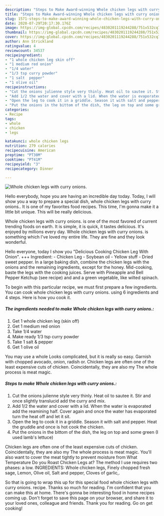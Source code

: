 ```yaml
---
description: "Steps to Make Award-winning Whole chicken legs with curry onions."
title: "Steps to Make Award-winning Whole chicken legs with curry onions."
slug: 1571-steps-to-make-award-winning-whole-chicken-legs-with-curry-onions
date: 2020-07-29T20:17:30.176Z
image: https://img-global.cpcdn.com/recipes/4830201119244288/751x532cq70/whole-chicken-legs-with-curry-onions-recipe-main-photo.jpg
thumbnail: https://img-global.cpcdn.com/recipes/4830201119244288/751x532cq70/whole-chicken-legs-with-curry-onions-recipe-main-photo.jpg
cover: https://img-global.cpcdn.com/recipes/4830201119244288/751x532cq70/whole-chicken-legs-with-curry-onions-recipe-main-photo.jpg
author: Ann Strickland
ratingvalue: 4
reviewcount: 34537
recipeingredient:
- "1 whole chicken leg skin off"
- "1 medium red onion"
- "1/4 water"
- "1/3 tsp curry powder"
- "1 salt  pepper"
- "1 olive oil"
recipeinstructions:
- "Cut the onions julienne style very thinly. Heat oil to sautee it. Stir and once slightly translucid add the curry and mix."
- "Add 1/2 the water and cover with a lid. When the water is evaporated add the reamining half. Cover again and once the water has evaporated turn the heat off and let it sit."
- "Open the leg to cook it in a griddle. Season it with salt and pepper. Heat the gruddle and once is hot cook the chicken."
- "Put the onions in the bittom of the dish, the leg on top and some green (I used lamb&#39;s lettuce)"
categories:
- Recipe
tags:
- whole
- chicken
- legs

katakunci: whole chicken legs 
nutrition: 279 calories
recipecuisine: American
preptime: "PT30M"
cooktime: "PT41M"
recipeyield: "3"
recipecategory: Dinner

---
```



![Whole chicken legs with curry onions.](https://img-global.cpcdn.com/recipes/4830201119244288/751x532cq70/whole-chicken-legs-with-curry-onions-recipe-main-photo.jpg)

Hello everybody, hope you are having an incredible day today. Today, I will show you a way to prepare a special dish, whole chicken legs with curry onions.. It is one of my favorites food recipes. This time, I'm gonna make it a little bit unique. This will be really delicious.

Whole chicken legs with curry onions. is one of the most favored of current trending foods on earth. It is simple, it is quick, it tastes delicious. It's enjoyed by millions every day. Whole chicken legs with curry onions. is something which I've loved my entire life. They are fine and they look wonderful.

Hello everyone, today I show you &#34;Delicious Cooking Chicken Leg With Onion&#34;. +++ Ingredient: - Chicken Leg - Soybean oil - Yellow stuff - Dried sweet pepper. In a large baking dish, combine the chicken legs with the onions and the remaining ingredients, except for the honey. Mid-cooking, baste the legs with the cooking juices. Serve with Pineapple and Bell Pepper Ketchup (see recipe) and and a green vegetable, like wilted spinach.


To begin with this particular recipe, we must first prepare a few ingredients. You can cook whole chicken legs with curry onions. using 6 ingredients and 4 steps. Here is how you cook it.

<!--inarticleads1-->

##### The ingredients needed to make Whole chicken legs with curry onions.:

1. Get 1 whole chicken leg (skin off)
1. Get 1 medium red onion
1. Take 1/4 water
1. Make ready 1/3 tsp curry powder
1. Take 1 salt &amp; pepper
1. Get 1 olive oil


You may use a whole Looks complicated, but it is really so easy. Garnish with chopped avocado, onion, radish or. Chicken legs are often one of the least expensive cuts of chicken. Coincidentally, they are also my The whole process is meat magic. 

<!--inarticleads2-->

##### Steps to make Whole chicken legs with curry onions.:

1. Cut the onions julienne style very thinly. Heat oil to sautee it. Stir and once slightly translucid add the curry and mix.
1. Add 1/2 the water and cover with a lid. When the water is evaporated add the reamining half. Cover again and once the water has evaporated turn the heat off and let it sit.
1. Open the leg to cook it in a griddle. Season it with salt and pepper. Heat the gruddle and once is hot cook the chicken.
1. Put the onions in the bittom of the dish, the leg on top and some green (I used lamb&#39;s lettuce)


Chicken legs are often one of the least expensive cuts of chicken. Coincidentally, they are also my The whole process is meat magic. You&#39;ll also want to cover the meat tightly to prevent moisture from What Temperature Do you Roast Chicken Legs at? The method I use requires two phases: a low. INGREDIENTS: Whole chicken legs, Finely chopped fresh sage, Lemon, Olive oil, Salt and pepper, Cloves of garlic,. 

So that is going to wrap this up for this special food whole chicken legs with curry onions. recipe. Thanks so much for reading. I'm confident that you can make this at home. There's gonna be interesting food in home recipes coming up. Don't forget to save this page on your browser, and share it to your loved ones, colleague and friends. Thank you for reading. Go on get cooking!
